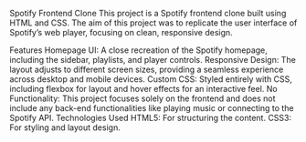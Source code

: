 Spotify Frontend Clone
This project is a Spotify frontend clone built using HTML and CSS. The aim of this project was to replicate the user interface of Spotify’s web player, focusing on clean, responsive design.

Features
Homepage UI: A close recreation of the Spotify homepage, including the sidebar, playlists, and player controls.
Responsive Design: The layout adjusts to different screen sizes, providing a seamless experience across desktop and mobile devices.
Custom CSS: Styled entirely with CSS, including flexbox for layout and hover effects for an interactive feel.
No Functionality: This project focuses solely on the frontend and does not include any back-end functionalities like playing music or connecting to the Spotify API.
Technologies Used
HTML5: For structuring the content.
CSS3: For styling and layout design.
